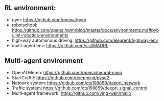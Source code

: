 ## RL environment:
* gym: https://github.com/openai/gym
* robotschool: https://github.com/openai/gym/blob/master/docs/environments.md#pybullet-robotics-environments
* high-way automonous driving: https://github.com/eleurent/highway-env
* multi-agent env: https://github.com/sisl/MADRL

## Multi-agent environment
* OpenAI Memo: https://github.com/openai/neural-mmo
* StartCraftII: https://github.com/deepmind/pysc2
* Netowrk system: https://github.com/cts198859/deeprl_network
* Traffic system: https://github.com/cts198859/deeprl_signal_control
* Multi-agent framework: https://github.com/ying-wen/malib
